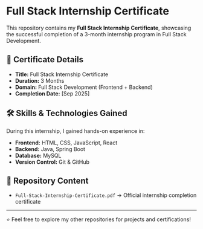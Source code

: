 # Full Stack Internship Certificate

This repository contains my **Full Stack Internship Certificate**, showcasing the successful completion of a 3-month internship program in Full Stack Development.  

## 📜 Certificate Details
- **Title:** Full Stack Internship Certificate  
- **Duration:** 3 Months  
- **Domain:** Full Stack Development (Frontend + Backend)  
- **Completion Date:** [Sep 2025]  

## 🛠️ Skills & Technologies Gained
During this internship, I gained hands-on experience in:  
- **Frontend:** HTML, CSS, JavaScript, React  
- **Backend:** Java, Spring Boot  
- **Database:** MySQL  
- **Version Control:** Git & GitHub  

## 📂 Repository Content
- `Full-Stack-Internship-Certificate.pdf` → Official internship completion certificate  
---

⭐ Feel free to explore my other repositories for projects and certifications!
